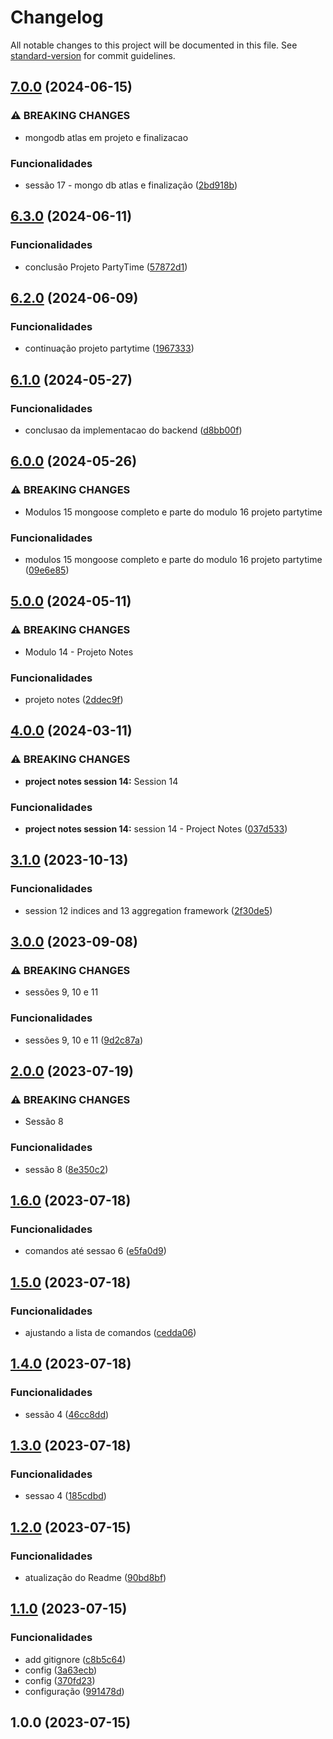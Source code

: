 # Changelog

All notable changes to this project will be documented in this file. See [standard-version](https://github.com/conventional-changelog/standard-version) for commit guidelines.

## [7.0.0](https://github.com/FabianaTavares/mongodb-basico-avancado/compare/v6.3.0...v7.0.0) (2024-06-15)


### ⚠ BREAKING CHANGES

* mongodb atlas em projeto e finalizacao

### Funcionalidades

* sessão 17 - mongo db atlas e finalização ([2bd918b](https://github.com/FabianaTavares/mongodb-basico-avancado/commit/2bd918b0a8e5967b7f08d16e3294850c9e8944f7))

## [6.3.0](https://github.com/FabianaTavares/mongodb-basico-avancado/compare/v6.2.0...v6.3.0) (2024-06-11)


### Funcionalidades

* conclusão Projeto PartyTime ([57872d1](https://github.com/FabianaTavares/mongodb-basico-avancado/commit/57872d121dd49e0534098a4b019fc9f7d7b36272))

## [6.2.0](https://github.com/FabianaTavares/mongodb-basico-avancado/compare/v6.1.0...v6.2.0) (2024-06-09)


### Funcionalidades

* continuação projeto partytime ([1967333](https://github.com/FabianaTavares/mongodb-basico-avancado/commit/19673339a6bc8fc4f82f324736b0d47964e5e2b7))

## [6.1.0](https://github.com/FabianaTavares/mongodb-basico-avancado/compare/v6.0.0...v6.1.0) (2024-05-27)


### Funcionalidades

* conclusao da implementacao do backend ([d8bb00f](https://github.com/FabianaTavares/mongodb-basico-avancado/commit/d8bb00fe654cf73ca39bba2fb2618512a707e77d))

## [6.0.0](https://github.com/FabianaTavares/mongodb-basico-avancado/compare/v5.0.0...v6.0.0) (2024-05-26)


### ⚠ BREAKING CHANGES

* Modulos 15 mongoose completo e parte do modulo 16 projeto partytime

### Funcionalidades

* modulos 15 mongoose completo e parte do modulo 16 projeto partytime ([09e6e85](https://github.com/FabianaTavares/mongodb-basico-avancado/commit/09e6e85033187dd35dc2413211df36b39b0bd664))

## [5.0.0](https://github.com/FabianaTavares/mongodb-basico-avancado/compare/v4.0.0...v5.0.0) (2024-05-11)


### ⚠ BREAKING CHANGES

* Modulo 14 - Projeto Notes

### Funcionalidades

* projeto notes ([2ddec9f](https://github.com/FabianaTavares/mongodb-basico-avancado/commit/2ddec9fbdfe0d4d845365aebf4a12e5ed01b4ea5))

## [4.0.0](https://github.com/FabianaTavares/mongodb-basico-avancado/compare/v3.1.0...v4.0.0) (2024-03-11)


### ⚠ BREAKING CHANGES

* **project notes session 14:** Session 14

### Funcionalidades

* **project notes session 14:** session 14 - Project Notes ([037d533](https://github.com/FabianaTavares/mongodb-basico-avancado/commit/037d53345d0f79c98e1a7ccc4e22f2eec3699ffe))

## [3.1.0](https://github.com/FabianaTavares/mongodb-basico-avancado/compare/v3.0.0...v3.1.0) (2023-10-13)


### Funcionalidades

* session 12 indices and 13 aggregation framework ([2f30de5](https://github.com/FabianaTavares/mongodb-basico-avancado/commit/2f30de5457621e3c2d8443f46249e3236c3827f1))

## [3.0.0](https://github.com/FabianaTavares/mongodb-basico-avancado/compare/v2.0.0...v3.0.0) (2023-09-08)


### ⚠ BREAKING CHANGES

* sessões 9, 10 e 11

### Funcionalidades

* sessões 9, 10 e 11 ([9d2c87a](https://github.com/FabianaTavares/mongodb-basico-avancado/commit/9d2c87a960ee17f0a857b7d69794f08bed9600e3))

## [2.0.0](https://github.com/FabianaTavares/mongodb-basico-avancado/compare/v1.6.0...v2.0.0) (2023-07-19)


### ⚠ BREAKING CHANGES

* Sessão 8

### Funcionalidades

* sessão 8 ([8e350c2](https://github.com/FabianaTavares/mongodb-basico-avancado/commit/8e350c21f1e6bc2056fa6efc7adecc63541df1e3))

## [1.6.0](https://github.com/FabianaTavares/mongodb-basico-avancado/compare/v1.5.0...v1.6.0) (2023-07-18)


### Funcionalidades

* comandos até sessao 6 ([e5fa0d9](https://github.com/FabianaTavares/mongodb-basico-avancado/commit/e5fa0d96d1d45b0711397fa6905a8d059d58a05e))

## [1.5.0](https://github.com/FabianaTavares/mongodb-basico-avancado/compare/v1.4.0...v1.5.0) (2023-07-18)


### Funcionalidades

* ajustando a lista de comandos ([cedda06](https://github.com/FabianaTavares/mongodb-basico-avancado/commit/cedda0675328dc5a6311e27182756ecac862fc79))

## [1.4.0](https://github.com/FabianaTavares/mongodb-basico-avancado/compare/v1.3.0...v1.4.0) (2023-07-18)


### Funcionalidades

* sessão 4 ([46cc8dd](https://github.com/FabianaTavares/mongodb-basico-avancado/commit/46cc8ddd451b0c4fe7645ecf0b34172cefd67f29))

## [1.3.0](https://github.com/FabianaTavares/mongodb-basico-avancado/compare/v1.2.0...v1.3.0) (2023-07-18)


### Funcionalidades

* sessao 4 ([185cdbd](https://github.com/FabianaTavares/mongodb-basico-avancado/commit/185cdbd1bdfba538aabee5a3c3c9392a29506278))

## [1.2.0](https://github.com/FabianaTavares/mongodb-basico-avancado/compare/v1.1.0...v1.2.0) (2023-07-15)


### Funcionalidades

* atualização do Readme ([90bd8bf](https://github.com/FabianaTavares/mongodb-basico-avancado/commit/90bd8bf6b2084c0eb13c4b9b72362812ac918e15))

## [1.1.0](https://github.com/FabianaTavares/mongodb-basico-avancado/compare/v1.0.0...v1.1.0) (2023-07-15)


### Funcionalidades

* add gitignore ([c8b5c64](https://github.com/FabianaTavares/mongodb-basico-avancado/commit/c8b5c64a889278a9b590c8caa3fa19391372a2e8))
* config ([3a63ecb](https://github.com/FabianaTavares/mongodb-basico-avancado/commit/3a63ecb2a2b243dbffd0f8d47adad638bbc89097))
* config ([370fd23](https://github.com/FabianaTavares/mongodb-basico-avancado/commit/370fd2303942f233d2b53a368d6ad97863cc7e09))
* configuração ([991478d](https://github.com/FabianaTavares/mongodb-basico-avancado/commit/991478d7132840b559e08ca7f7984fbb05accd09))

## 1.0.0 (2023-07-15)
